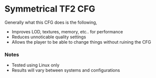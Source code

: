 # Symmetrical TF2 CFG
Generally what this CFG does is the following,
* Improves LOD, textures, memory, etc.. for performance
* Reduces unnoticable quality settings
* Allows the player to be able to change things without ruining the CFG
### Notes
* Tested using Linux only
* Results will vary between systems and configurations
